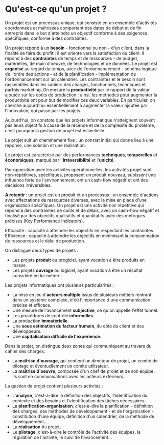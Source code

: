 # Qu'est-ce qu'un projet ?
Un projet est un processus unique, qui consiste en un ensemble d'activités coordonnées et maîtrisées comportant des dates de début et de fin entrepris dans le but d'atteindre un objectif conforme à des exigences spécifiques, conforme à des contraintes.

Un projet répond à un **besoin** - fonctionnel ou non - d'un client, dans la finalité de faire du profit : il est orienté vers la satisfaction du client. Il répond à des **contraintes** de temps et de ressources - de budget, matérielles, de main d'oeuvre, de technologies et de données. Le projet est **organisé** au regard du temps, avec de l'ordonnancement - schéma logique de l'ordre des actions - et de la planification - implémentation de l'ordonnancement sur un calendrier. Les contraintes et le besoin sont rassemblés dans les cahiers des charges, fonctionnels, techniques et parfois marketing. On mesure la **productivité** par le rapport de la valeur ajoutée sur les coûts de production : ainsi, les méthodes pour augmenter la productivité ont pour but de modifier ces deux variables. En particulier, on cherche aujourd'hui essentiellement à augmenter la valeur ajoutée par l'innovation, qui passe par les projets.

Aujourd'hui, on constate que les projets informatique n'atteignent souvent pas leurs objectifs à cause de la récence et de la complexité du problème, c'est pourquoi la gestion de projet est essentielle.

Le projet suit un cheminement fixe : un constat initial qui donne lieu à une réponse, une solution et une réalisation.

Le projet est caractérisé par des performances **techniques**, **temporelles** et **économiques**, marqué par l'**irréversibilité** et l'**unicité**. 

Par opposition avec les activités opérationnelles, les activités projet sont non-répétitives, spécifiques, proposent un produit nouveau, subissent une influence forte de l'environnement, ont un cash-flow négatif et ont des décisions irréversibles. 

**A retentir** : un projet est un produit et un processus : un ensemble d'actions avec affectations de ressources diverses, avec la mise en place d'une organisation spécifiques. Un projet est une activité non répétitive qui répond à des contraintes de coûts et de délais, avec un cash-flow négatif et finalisé par des objectifs qualitatifs et quantitatifs avec des métriques précises (Key Performance Indicators).

Efficacité : capacité à atteindre les objectifs en respectant les contraintes.
Efficience : capacité à atteindre les objectifs en minimisant la consommation de ressources et le délai de production.

On distingue deux types de projets : 
- Les projets **produit** ou progiciel, ayant vocation à être produits en masse.
- Les projets **ouvrage** ou logiciel, ayant vocation à être un résultat considéré en lui-même.

Les projets informatiques ont plusieurs particularités :
- La mise en jeu d'**acteurs multiple** issus de plusieurs métiers rentrant dans un système complexe, d'où l'importance d'une communication précise et efficace.
- Une mesure de l'avancement **subjective**, ce qu'on appelle l'effet tunnel.
- Les procédures de contrôle **informelles**.
- La production **immatérielle**.
- Une **sous estimation du facteur humain**, du côté du client et des développeurs.
- Une **capitalisation difficile de l'experience**.

Dans le projet, on distingue deux zones qui communiquent au travers du cahier des charges:
- La **maîtrise d'ouvrage**, qui contient un directeur de projet, un comité de pilotage et éventuellement un comité utilisateur.
- La **maîtrise d'oeuvre**, composée d'un chef de projet et de son équipe. Ils sont en communications avec les acteurs extérieurs. 

La gestion de projet contient plusieurs activités : 
- L'**analyse**, c'est-à-dire la définition des objectifs, l'identification du contexte et des besoins et l'identification des tâches nécessaires.
- La **planification-organisation**, c'est-à-dire la planification - définition des charges, des méthodes de développement - et de l'organisation - constitution d'une équipe, définition d'un calendrier, de la méthode de développement...
- La **réalisation** du projet.
- Le **pilotage**, c'est-à-dire le contrôle de l'activité des équipes, la régulation de l'activité, le suivi de l'avancement… 